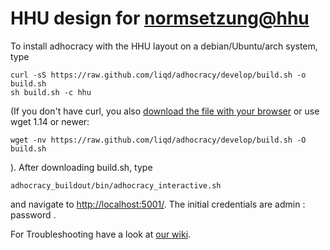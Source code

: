 HHU design for [normsetzung@hhu](http://normsetzung.cs.uni-duesseldorf.de/)
==============

To install adhocracy with the HHU layout on a debian/Ubuntu/arch system, type

    curl -sS https://raw.github.com/liqd/adhocracy/develop/build.sh -o build.sh
    sh build.sh -c hhu

(If you don't have curl, you also [download the file with your browser](https://raw.github.com/liqd/adhocracy.buildout/develop/build.sh) or use wget 1.14 or newer:

    wget -nv https://raw.github.com/liqd/adhocracy/develop/build.sh -O build.sh

). After downloading build.sh, type

    adhocracy_buildout/bin/adhocracy_interactive.sh

and navigate to [http://localhost:5001/](http://localhost:5001/). The initial credentials are admin : password .

For Troubleshooting have a look at [our wiki](https://github.com/hhucn/adhocracy.hhu_theme/wiki).
